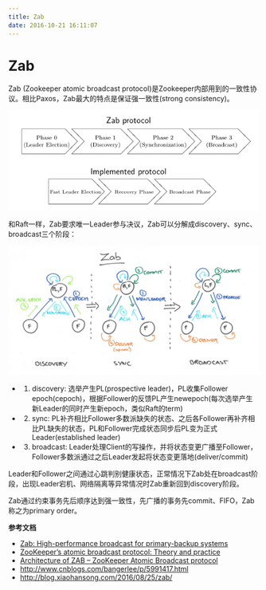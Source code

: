 ```yaml
---
title: Zab
date: 2016-10-21 16:11:07
---
```


# Zab

Zab (Zookeeper atomic broadcast protocol)是Zookeeper内部用到的一致性协议。相比Paxos，Zab最大的特点是保证强一致性(strong consistency)。

 ![](/images/14803431609804.png)


和Raft一样，Zab要求唯一Leader参与决议，Zab可以分解成discovery、sync、broadcast三个阶段：

![](/images/14803408244633.jpg)


- 1) discovery: 选举产生PL(prospective leader)，PL收集Follower epoch(cepoch)，根据Follower的反馈PL产生newepoch(每次选举产生新Leader的同时产生新epoch，类似Raft的term)
- 2) sync: PL补齐相比Follower多数派缺失的状态、之后各Follower再补齐相比PL缺失的状态，PL和Follower完成状态同步后PL变为正式Leader(established leader)
- 3) broadcast: Leader处理Client的写操作，并将状态变更广播至Follower，Follower多数派通过之后Leader发起将状态变更落地(deliver/commit)

Leader和Follower之间通过心跳判别健康状态，正常情况下Zab处在broadcast阶段，出现Leader宕机、网络隔离等异常情况时Zab重新回到discovery阶段。

Zab通过约束事务先后顺序达到强一致性，先广播的事务先commit、FIFO，Zab称之为primary order。


**参考文档**

- [Zab: High-performance broadcast for primary-backup systems](http://www.cs.cornell.edu/courses/cs6452/2012sp/papers/zab-ieee.pdf)
- [ZooKeeper’s atomic broadcast protocol: Theory and practice](http://www.tcs.hut.fi/Studies/T-79.5001/reports/2012-deSouzaMedeiros.pdf)
- [Architecture of ZAB – ZooKeeper Atomic Broadcast protocol](https://distributedalgorithm.wordpress.com/2015/06/20/architecture-of-zab-zookeeper-atomic-broadcast-protocol/)
- http://www.cnblogs.com/bangerlee/p/5991417.html
- http://blog.xiaohansong.com/2016/08/25/zab/


